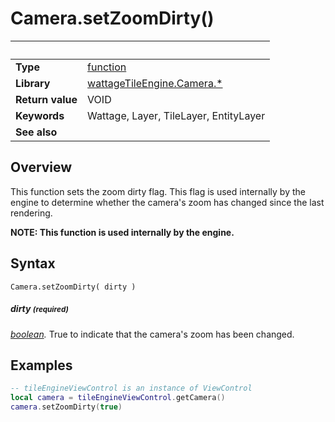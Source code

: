 # Camera.setZoomDirty()

|                      | &nbsp;
| -------------------- | ---------------------------------------------------------------
| __Type__             | [function](http://docs.coronalabs.com/api/type/Function.html)
| __Library__          | [wattageTileEngine.Camera.*](type_camera.markdown)
| __Return value__     | VOID
| __Keywords__         | Wattage, Layer, TileLayer, EntityLayer
| __See also__         |


## Overview

This function sets the zoom dirty flag.  This flag is used internally
by the engine to determine whether the camera's zoom has changed
since the last rendering.

**NOTE: This function is used internally by the engine.**

## Syntax

	Camera.setZoomDirty( dirty )

##### dirty <small>(required)</small>
_[boolean](https://docs.coronalabs.com/api/type/Boolean.html)._ True
to indicate that the camera's zoom has been changed.

## Examples

``````lua
-- tileEngineViewControl is an instance of ViewControl
local camera = tileEngineViewControl.getCamera()
camera.setZoomDirty(true)
``````
